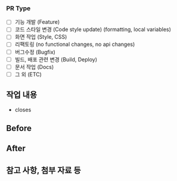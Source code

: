 ### PR Type

- [ ] 기능 개발 (Feature)
- [ ] 코드 스타일 변경 (Code style update) (formatting, local variables)
- [ ] 화면 작업 (Style, CSS)
- [ ] 리팩토링 (no functional changes, no api changes)
- [ ] 버그수정 (Bugfix)
- [ ] 빌드, 배포 관련 변경 (Build, Deploy)
- [ ] 문서 작업 (Docs)
- [ ] 그 외 (ETC)

## 작업 내용

- closes

## Before

## After

## 참고 사항, 첨부 자료 등
